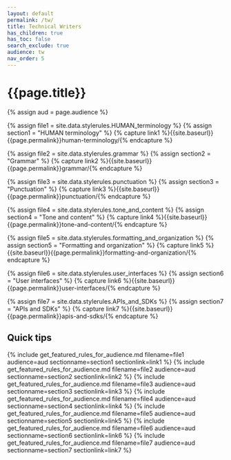 ```yaml
---
layout: default
permalink: /tw/
title: Technical Writers
has_children: true
has_toc: false
search_exclude: true
audience: tw
nav_order: 5
---
```

# {{page.title}}

{% assign aud = page.audience %}

{% assign file1 = site.data.stylerules.HUMAN_terminology %}
{% assign section1 = "HUMAN terminology" %}
{% capture link1 %}{{site.baseurl}}{{page.permalink}}human-terminology/{% endcapture %}

{% assign file2 = site.data.stylerules.grammar %}
{% assign section2 = "Grammar" %}
{% capture link2 %}{{site.baseurl}}{{page.permalink}}grammar/{% endcapture %}

{% assign file3 = site.data.stylerules.punctuation %}
{% assign section3 = "Punctuation" %}
{% capture link3 %}{{site.baseurl}}{{page.permalink}}punctuation/{% endcapture %}

{% assign file4 = site.data.stylerules.tone_and_content %}
{% assign section4 = "Tone and content" %}
{% capture link4 %}{{site.baseurl}}{{page.permalink}}tone-and-content/{% endcapture %}

{% assign file5 = site.data.stylerules.formatting_and_organization %}
{% assign section5 = "Formatting and organization" %}
{% capture link5 %}{{site.baseurl}}{{page.permalink}}formatting-and-organization/{% endcapture %}

{% assign file6 = site.data.stylerules.user_interfaces %}
{% assign section6 = "User interfaces" %}
{% capture link6 %}{{site.baseurl}}{{page.permalink}}user-interfaces/{% endcapture %}

{% assign file7 = site.data.stylerules.APIs_and_SDKs %}
{% assign section7 = "APIs and SDKs" %}
{% capture link7 %}{{site.baseurl}}{{page.permalink}}apis-and-sdks/{% endcapture %}

## Quick tips
{% include get_featured_rules_for_audience.md filename=file1 audience=aud sectionname=section1 sectionlink=link1 %}
{% include get_featured_rules_for_audience.md filename=file2 audience=aud sectionname=section2 sectionlink=link2 %}
{% include get_featured_rules_for_audience.md filename=file3 audience=aud sectionname=section3 sectionlink=link3 %}
{% include get_featured_rules_for_audience.md filename=file4 audience=aud sectionname=section4 sectionlink=link4 %}
{% include get_featured_rules_for_audience.md filename=file5 audience=aud sectionname=section5 sectionlink=link5 %}
{% include get_featured_rules_for_audience.md filename=file6 audience=aud sectionname=section6 sectionlink=link6 %}
{% include get_featured_rules_for_audience.md filename=file7 audience=aud sectionname=section7 sectionlink=link7 %}